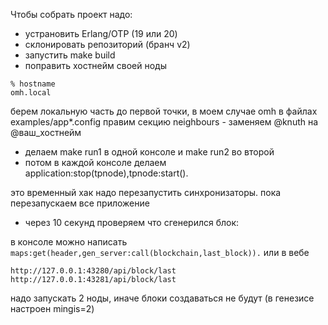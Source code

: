 Чтобы собрать проект надо:

- устрановить Erlang/OTP (19 или 20)
- склонировать репозиторий (бранч v2)
- запустить make build
- поправить хостнейм своей ноды

```
% hostname
omh.local
```

берем локальную часть до первой точки, в моем случае omh
в файлах examples/app*.config правим секцию neighbours - заменяем @knuth на @ваш_хостнейм

- делаем make run1 в одной консоле и make run2 во второй
- потом в каждой консоле делаем application:stop(tpnode),tpnode:start().

это временный хак
надо перезапустить синхронизаторы. пока перезапускаем все приложение

- через 10 секунд проверяем что сгенерился блок: 

в консоле можно написать 
```maps:get(header,gen_server:call(blockchain,last_block)).```
или в вебе
```
http://127.0.0.1:43280/api/block/last
http://127.0.0.1:43281/api/block/last
```

надо запускать 2 ноды, иначе блоки создаваться не будут (в генезисе настроен mingis=2)

